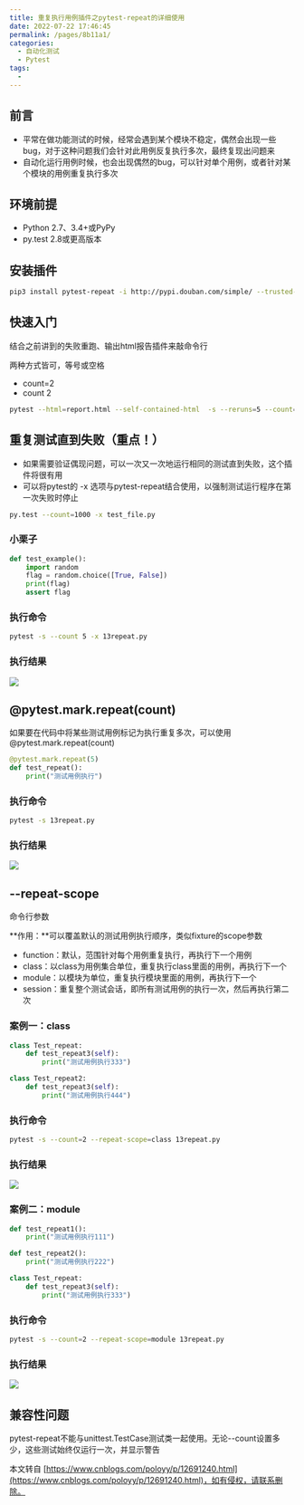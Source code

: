```yaml
---
title: 重复执行用例插件之pytest-repeat的详细使用
date: 2022-07-22 17:46:45
permalink: /pages/8b11a1/
categories:
  - 自动化测试
  - Pytest
tags:
  - 
---
```

前言
--

*   平常在做功能测试的时候，经常会遇到某个模块不稳定，偶然会出现一些bug，对于这种问题我们会针对此用例反复执行多次，最终复现出问题来
*   自动化运行用例时候，也会出现偶然的bug，可以针对单个用例，或者针对某个模块的用例重复执行多次

环境前提
----

*   Python 2.7、3.4+或PyPy
*   py.test 2.8或更高版本

安装插件
----

```bash
pip3 install pytest-repeat -i http://pypi.douban.com/simple/ --trusted-host pypi.douban.com
```

快速入门
----

结合之前讲到的失败重跑、输出html报告插件来敲命令行

两种方式皆可，等号或空格

*   count=2
*   count 2

```bash
pytest --html=report.html --self-contained-html  -s --reruns=5 --count=2 10fixture_request.py
```

重复测试直到失败（重点！）
-------------

*   如果需要验证偶现问题，可以一次又一次地运行相同的测试直到失败，这个插件将很有用
*   可以将pytest的 -x 选项与pytest-repeat结合使用，以强制测试运行程序在第一次失败时停止

```bash
py.test --count=1000 -x test_file.py
```

### 小栗子

```python
def test_example():
    import random
    flag = random.choice([True, False])
    print(flag)
    assert flag
```

### 执行命令

```bash
pytest -s --count 5 -x 13repeat.py　　
```

### 执行结果

![](https://img2020.cnblogs.com/blog/1896874/202004/1896874-20200413135848048-1986596726.png)

@pytest.mark.repeat(count)
--------------------------

如果要在代码中将某些测试用例标记为执行重复多次，可以使用 @pytest.mark.repeat(count) 

```python
@pytest.mark.repeat(5)
def test_repeat():
    print("测试用例执行")
```

### 执行命令

```bash
pytest -s 13repeat.py
```

### 执行结果

![](https://img2020.cnblogs.com/blog/1896874/202004/1896874-20200413142259708-1248397004.png)

--repeat-scope
---------------

命令行参数

**作用：**可以覆盖默认的测试用例执行顺序，类似fixture的scope参数

*   function：默认，范围针对每个用例重复执行，再执行下一个用例
*   class：以class为用例集合单位，重复执行class里面的用例，再执行下一个
*   module：以模块为单位，重复执行模块里面的用例，再执行下一个
*   session：重复整个测试会话，即所有测试用例的执行一次，然后再执行第二次

### 案例一：class

```python
class Test_repeat:
    def test_repeat3(self):
        print("测试用例执行333")

class Test_repeat2:
    def test_repeat3(self):
        print("测试用例执行444")
```

### 执行命令

```bash
pytest -s --count=2 --repeat-scope=class 13repeat.py
```

### 执行结果

![](https://img2020.cnblogs.com/blog/1896874/202004/1896874-20200413143418525-1712642726.png)

### 案例二：module

```python
def test_repeat1():
    print("测试用例执行111")

def test_repeat2():
    print("测试用例执行222")

class Test_repeat:
    def test_repeat3(self):
        print("测试用例执行333")
```

### 执行命令

```bash
pytest -s --count=2 --repeat-scope=module 13repeat.py
```

### 执行结果

![](https://img2020.cnblogs.com/blog/1896874/202004/1896874-20200413143422428-1300950331.png)

兼容性问题
-----

pytest-repeat不能与unittest.TestCase测试类一起使用。无论--count设置多少，这些测试始终仅运行一次，并显示警告

  

本文转自 [https://www.cnblogs.com/poloyy/p/12691240.html](https://www.cnblogs.com/poloyy/p/12691240.html)，如有侵权，请联系删除。